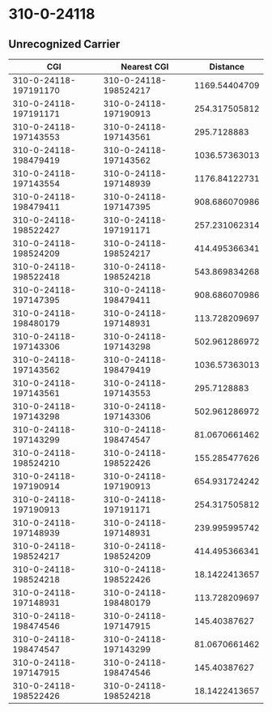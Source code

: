 # 310-0-24118
## Unrecognized Carrier


| CGI | Nearest CGI | Distance |
|-----|-------------|----------|
| 310-0-24118-197191170 | 310-0-24118-198524217 | 1169.54404709 |
| 310-0-24118-197191171 | 310-0-24118-197190913 | 254.317505812 |
| 310-0-24118-197143553 | 310-0-24118-197143561 | 295.7128883 |
| 310-0-24118-198479419 | 310-0-24118-197143562 | 1036.57363013 |
| 310-0-24118-197143554 | 310-0-24118-197148939 | 1176.84122731 |
| 310-0-24118-198479411 | 310-0-24118-197147395 | 908.686070986 |
| 310-0-24118-198522427 | 310-0-24118-197191171 | 257.231062314 |
| 310-0-24118-198524209 | 310-0-24118-198524217 | 414.495366341 |
| 310-0-24118-198522418 | 310-0-24118-198524218 | 543.869834268 |
| 310-0-24118-197147395 | 310-0-24118-198479411 | 908.686070986 |
| 310-0-24118-198480179 | 310-0-24118-197148931 | 113.728209697 |
| 310-0-24118-197143306 | 310-0-24118-197143298 | 502.961286972 |
| 310-0-24118-197143562 | 310-0-24118-198479419 | 1036.57363013 |
| 310-0-24118-197143561 | 310-0-24118-197143553 | 295.7128883 |
| 310-0-24118-197143298 | 310-0-24118-197143306 | 502.961286972 |
| 310-0-24118-197143299 | 310-0-24118-198474547 | 81.0670661462 |
| 310-0-24118-198524210 | 310-0-24118-198522426 | 155.285477626 |
| 310-0-24118-197190914 | 310-0-24118-197190913 | 654.931724242 |
| 310-0-24118-197190913 | 310-0-24118-197191171 | 254.317505812 |
| 310-0-24118-197148939 | 310-0-24118-197148931 | 239.995995742 |
| 310-0-24118-198524217 | 310-0-24118-198524209 | 414.495366341 |
| 310-0-24118-198524218 | 310-0-24118-198522426 | 18.1422413657 |
| 310-0-24118-197148931 | 310-0-24118-198480179 | 113.728209697 |
| 310-0-24118-198474546 | 310-0-24118-197147915 | 145.40387627 |
| 310-0-24118-198474547 | 310-0-24118-197143299 | 81.0670661462 |
| 310-0-24118-197147915 | 310-0-24118-198474546 | 145.40387627 |
| 310-0-24118-198522426 | 310-0-24118-198524218 | 18.1422413657 |
